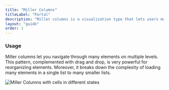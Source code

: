 ```yaml
---
title: "Miller Columns"
titleLabel: "Portal"
description: "Miller columns is a visualization type that lets users move faster through several depth levels at same time."
layout: "guide"
order: 1
---
```




### Usage

Miller columns let you navigate through many elements on multiple levels. This pattern, complemented with drag and drop, is very powerful for reorganizing elements. Moreover, it breaks down the complexity of loading many elements in a single list to many smaller lists.

![Miller Columns with cells in different states](../../../images/MillerColumns.jpg)

